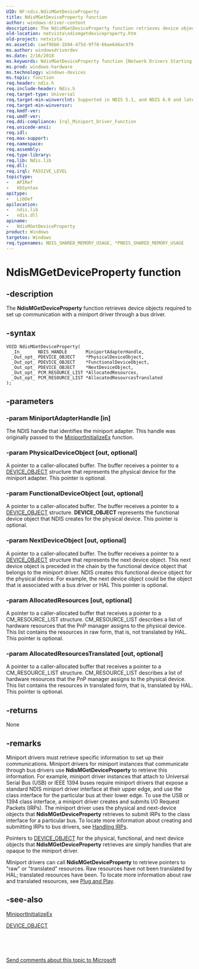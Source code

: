 ```yaml
---
UID: NF:ndis.NdisMGetDeviceProperty
title: NdisMGetDeviceProperty function
author: windows-driver-content
description: The NdisMGetDeviceProperty function retrieves device objects required to set up communication with a miniport driver through a bus driver.
old-location: netvista\ndismgetdeviceproperty.htm
old-project: netvista
ms.assetid: caef96b6-1b94-475d-9f78-66ae6d6ac979
ms.author: windowsdriverdev
ms.date: 2/16/2018
ms.keywords: NdisMGetDeviceProperty function [Network Drivers Starting with Windows Vista], netvista.ndismgetdeviceproperty, ndis/NdisMGetDeviceProperty, miniport_ndis_functions_ref_849a967a-d488-4440-a9b5-9c7fbc247acd.xml, NdisMGetDeviceProperty
ms.prod: windows-hardware
ms.technology: windows-devices
ms.topic: function
req.header: ndis.h
req.include-header: Ndis.h
req.target-type: Universal
req.target-min-winverclnt: Supported in NDIS 5.1, and NDIS 6.0 and later. For NDIS 5.1 drivers, see    NdisMGetDeviceProperty (NDIS   5.1).
req.target-min-winversvr: 
req.kmdf-ver: 
req.umdf-ver: 
req.ddi-compliance: Irql_Miniport_Driver_Function
req.unicode-ansi: 
req.idl: 
req.max-support: 
req.namespace: 
req.assembly: 
req.type-library: 
req.lib: Ndis.lib
req.dll: 
req.irql: PASSIVE_LEVEL
topictype:
-	APIRef
-	kbSyntax
apitype:
-	LibDef
apilocation:
-	ndis.lib
-	ndis.dll
apiname:
-	NdisMGetDeviceProperty
product: Windows
targetos: Windows
req.typenames: NDIS_SHARED_MEMORY_USAGE, *PNDIS_SHARED_MEMORY_USAGE
---
```


# NdisMGetDeviceProperty function


## -description


The
  <b>NdisMGetDeviceProperty</b> function retrieves device objects required to set up communication with a
  miniport driver through a bus driver.


## -syntax


````
VOID NdisMGetDeviceProperty(
  _In_      NDIS_HANDLE       MiniportAdapterHandle,
  _Out_opt_ PDEVICE_OBJECT    *PhysicalDeviceObject,
  _Out_opt_ PDEVICE_OBJECT    *FunctionalDeviceObject,
  _Out_opt_ PDEVICE_OBJECT    *NextDeviceObject,
  _Out_opt_ PCM_RESOURCE_LIST *AllocatedResources,
  _Out_opt_ PCM_RESOURCE_LIST *AllocatedResourcesTranslated
);
````


## -parameters




### -param MiniportAdapterHandle [in]

The NDIS handle that identifies the miniport adapter. This handle was originally passed to the 
     <a href="..\ndis\nc-ndis-miniport_initialize.md">
     MiniportInitializeEx</a> function.


### -param PhysicalDeviceObject [out, optional]

A pointer to a caller-allocated buffer. The buffer receives a pointer to a 
     <a href="..\wdm\ns-wdm-_device_object.md">DEVICE_OBJECT</a> structure that represents the
     physical device for the miniport adapter. This pointer is optional.


### -param FunctionalDeviceObject [out, optional]

A pointer to a caller-allocated buffer. The buffer receives a pointer to a 
     <a href="..\wdm\ns-wdm-_device_object.md">DEVICE_OBJECT</a> structure. 
     <b>DEVICE_OBJECT</b> represents the functional device object that NDIS creates for the physical device.
     This pointer is optional.


### -param NextDeviceObject [out, optional]

A pointer to a caller-allocated buffer. The buffer receives a pointer to a 
     <a href="..\wdm\ns-wdm-_device_object.md">DEVICE_OBJECT</a> structure that represents the next device object. This next device object is
     preceded in the chain by the functional device object that belongs to the miniport driver. NDIS creates
     this functional device object for the physical device. For example, the next device object could be the
     object that is associated with a bus driver or HAL This pointer is optional.


### -param AllocatedResources [out, optional]

A pointer to a caller-allocated buffer that receives a pointer to a 
     CM_RESOURCE_LIST structure. 
     CM_RESOURCE_LIST describes a list of hardware resources that the PnP manager assigns to the
     physical device. This list contains the resources in raw form, that is, not translated by HAL. This
     pointer is optional.


### -param AllocatedResourcesTranslated [out, optional]

A pointer to a caller-allocated buffer that receives a pointer to a 
     CM_RESOURCE_LIST structure. 
     CM_RESOURCE_LIST describes a list of hardware resources that the PnP manager assigns to the
     physical device. This list contains the resources in translated form, that is, translated by HAL. This
     pointer is optional.


## -returns



None




## -remarks



Miniport drivers must retrieve specific information to set up their communications. Miniport drivers
    for miniport instances that communicate through bus drivers use 
    <b>NdisMGetDeviceProperty</b> to retrieve this information. For example, miniport driver instances that
    attach to Universal Serial Bus (USB) or IEEE 1394 buses require miniport drivers that expose a standard
    NDIS miniport driver interface at their upper edge, and use the class interface for the particular bus at
    their lower edge. To use the USB or 1394 class interface, a miniport driver creates and submits I/O
    Request Packets (IRPs). The miniport driver uses the physical and next-device objects that 
    <b>NdisMGetDeviceProperty</b> retrieves to submit IRPs to the class interface for a particular bus. To
    locate more information about creating and submitting IRPs to bus drivers, see 
    <a href="https://msdn.microsoft.com/library/windows/hardware/ff546847">Handling IRPs</a>.

Pointers to 
    <a href="..\wdm\ns-wdm-_device_object.md">DEVICE_OBJECT</a> for the physical, functional, and next device objects that 
    <b>NdisMGetDeviceProperty</b> retrieves are simply handles that are opaque to the miniport driver.

Miniport drivers can call 
    <b>NdisMGetDeviceProperty</b> to retrieve pointers to "raw" or "translated" resources. Raw resources have
    not been translated by HAL; translated resources have been. To locate more information about raw and
    translated resources, see 
    <a href="https://msdn.microsoft.com/library/windows/hardware/ff562374">Plug and Play</a>.




## -see-also

<a href="..\ndis\nc-ndis-miniport_initialize.md">MiniportInitializeEx</a>



<a href="..\wdm\ns-wdm-_device_object.md">DEVICE_OBJECT</a>



 

 

<a href="mailto:wsddocfb@microsoft.com?subject=Documentation%20feedback [netvista\netvista]:%20NdisMGetDeviceProperty function%20 RELEASE:%20(2/16/2018)&amp;body=%0A%0APRIVACY STATEMENT%0A%0AWe use your feedback to improve the documentation. We don't use your email address for any other purpose, and we'll remove your email address from our system after the issue that you're reporting is fixed. While we're working to fix this issue, we might send you an email message to ask for more info. Later, we might also send you an email message to let you know that we've addressed your feedback.%0A%0AFor more info about Microsoft's privacy policy, see http://privacy.microsoft.com/en-us/default.aspx." title="Send comments about this topic to Microsoft">Send comments about this topic to Microsoft</a>

